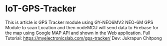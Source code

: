 # IoT-GPS-Tracker
This is article is GPS Tracker module using GY-NEO6MV2 NEO-6M GPS Module to scan Location and then nodeMCU will send data to Firebase for the map using Google MAP API and shown in the Web application.
Full Tutorial: https://myelectronicslab.com/gps-tracker/
Dev: Jukrapun Chitpong
